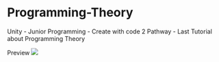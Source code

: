 # Programming-Theory
 Unity - Junior Programming - Create with code 2 Pathway - Last Tutorial about Programming Theory
 
 Preview 
<img src='https://i.imgur.com/qDcKUZY.jpg'>
